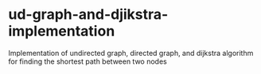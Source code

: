 # ud-graph-and-djikstra-implementation

Implementation of undirected graph, directed graph, and dijkstra algorithm for finding the shortest path between two nodes
